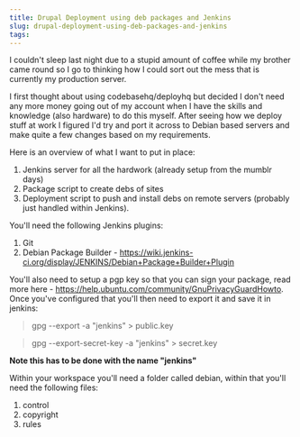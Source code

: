 ```yaml
---
title: Drupal Deployment using deb packages and Jenkins
slug: drupal-deployment-using-deb-packages-and-jenkins
tags:
---
```

I couldn't sleep last night due to a stupid amount of coffee while my brother came round so I go to thinking how I could sort out the mess that is currently my production server.

I first thought about using codebasehq/deployhq but decided I don't need any more money going out of my account when I have the skills and knowledge (also hardware) to do this myself. After seeing how we deploy stuff at work I figured I'd try and port it across to Debian based servers and make quite a few changes based on my requirements.

Here is an overview of what I want to put in place:

1. Jenkins server for all the hardwork (already setup from the mumblr days)
2. Package script to create debs of sites
3. Deployment script to push and install debs on remote servers (probably just handled within Jenkins).

You'll need the following Jenkins plugins:

1. Git
2. Debian Package Builder - https://wiki.jenkins-ci.org/display/JENKINS/Debian+Package+Builder+Plugin

You'll also need to setup a pgp key so that you can sign your package, read more here - https://help.ubuntu.com/community/GnuPrivacyGuardHowto. Once you've configured that you'll then need to export it and save it in jenkins:

>  gpg --export -a "jenkins" > public.key

>  gpg --export-secret-key -a "jenkins" > secret.key

**Note this has to be done with the name "jenkins"**

Within your workspace you'll need a folder called debian, within that you'll need the following files:

1. control
2. copyright
3. rules





